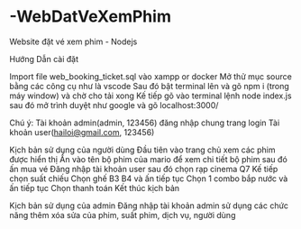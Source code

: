 # -WebDatVeXemPhim
Website đặt vé xem phim - Nodejs

Hướng Dẫn cài đặt

Import file web_booking_ticket.sql vào xampp or docker
Mở thử mục source bằng các công cụ như là vscode
Sau đó bật terminal lên và gõ npm i (trong máy window) và chờ cho tải xong
Kế tiếp gõ vào terminal lệnh node index.js
sau đó mở trình duyệt như google và gõ localhost:3000/


Chú ý:
Tài khoản admin(admin, 123456) đăng nhập chung trang login
Tài khoản user(hailoi@gmail.com, 123456)


Kịch bản sử dụng của người dùng
Đầu tiên vào trang chủ xem các phim được hiển thị
Ấn vào tên bộ phim của mario để xem chi tiết bộ phim sau đó ấn mua vé
Đăng nhập tài khoản user
sau đó chọn rạp cinema Q7
Kế tiếp chọn suất chiếu
Chọn ghế B3 B4 và ấn tiếp tục
Chọn 1 combo bắp nước và ấn tiếp tục
Chọn thanh toán
Kết thúc kịch bản


Kịch bản sử dụng của admin
Đăng nhập tài khoản admin
sử dụng các chức năng thêm xóa sửa của phim, suất phim, dịch vụ, người dùng
